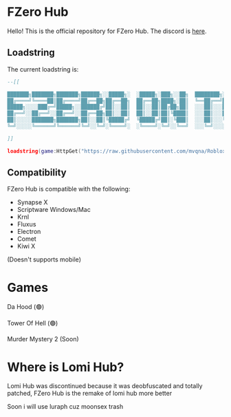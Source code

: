 # FZero Hub
Hello! This is the official repository for FZero Hub. The discord is [here](https://discord.gg/c5vJVrQQD6).

## Loadstring
The current loadstring is:
```lua
--[[

███████╗███████╗███████╗██████╗░░█████╗░  ░█████╗░███╗░░██╗  ████████╗░█████╗░██████╗░
██╔════╝╚════██║██╔════╝██╔══██╗██╔══██╗  ██╔══██╗████╗░██║  ╚══██╔══╝██╔══██╗██╔══██╗
█████╗░░░░███╔═╝█████╗░░██████╔╝██║░░██║  ██║░░██║██╔██╗██║  ░░░██║░░░██║░░██║██████╔╝
██╔══╝░░██╔══╝░░██╔══╝░░██╔══██╗██║░░██║  ██║░░██║██║╚████║  ░░░██║░░░██║░░██║██╔═══╝░
██║░░░░░███████╗███████╗██║░░██║╚█████╔╝  ╚█████╔╝██║░╚███║  ░░░██║░░░╚█████╔╝██║░░░░░
╚═╝░░░░░╚══════╝╚══════╝╚═╝░░╚═╝░╚════╝░  ░╚════╝░╚═╝░░╚══╝  ░░░╚═╝░░░░╚════╝░╚═╝░░░░░

]]

loadstring(game:HttpGet("https://raw.githubusercontent.com/mvqna/Roblox/main/FZero/Main"))()
```
## Compatibility
FZero Hub is compatible with the following:
* Synapse X
* Scriptware Windows/Mac
* Krnl 
* Fluxus
* Electron
* Comet
* Kiwi X

  
(Doesn't supports mobile)


# Games

Da Hood (🟢)

Tower Of Hell (🟢)

Murder Mystery 2  (Soon)

# Where is Lomi Hub?

Lomi Hub was discontinued because it was deobfuscated and totally patched, FZero Hub is  the remake of lomi hub more better

Soon i will use luraph cuz moonsex trash
